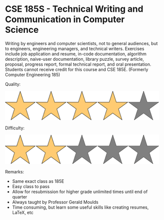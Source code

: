 # CSE 185S - Technical Writing and Communication in Computer Science

Writing by engineers and computer scientists, not to general audiences, but to engineers, engineering managers, and technical writers. Exercises include job application and resume, in-code documentation, algorithm description, naive-user documentation, library puzzle, survey article, proposal, progress report, formal technical report, and oral presentation. Students cannot receive credit for this course and CSE 185E. (Formerly Computer Engineering 185)

Quality: 

![](../Media/4star.png)

Difficulty: 

![](../Media/2star.png)

Remarks:

- Same exact class as 185E
- Easy class to pass
- Allow for resubmission for higher grade unlimited times until end of quarter
- Always taught by Professor Gerald Moulds
- Time consuming, but learn some useful skills like creating resumes, LaTeX, etc